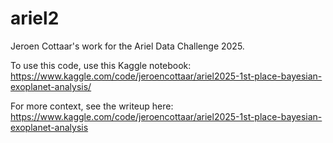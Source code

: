 # ariel2
Jeroen Cottaar's work for the Ariel Data Challenge 2025.

To use this code, use this Kaggle notebook: https://www.kaggle.com/code/jeroencottaar/ariel2025-1st-place-bayesian-exoplanet-analysis/

For more context, see the writeup here: https://www.kaggle.com/code/jeroencottaar/ariel2025-1st-place-bayesian-exoplanet-analysis
